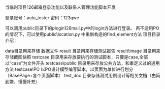 当临时项目126邮箱登录功能以及联系人管理功能脚本开发

登录账号：auto_tester
密码：123qwe

可以调用public目录下的plogin126mail.py中的login方法进行登录。
再不适用PO的情况下，可以使用public\location.py 中重新构造的find_element方法
项目目录介绍：

data目录用来存储 数据文件
result 目录用来存储测试报告
result\image 目录用来存储截图快照
testcase 目录用来存放要执行的测试脚本，只要是case,全部以“case”为文件开头
testcase\public 目录用来存放公共方法，和重定义过的通用方法
testcase\PO 以PO设计模型编写脚本，以页面为单位进行划分（BasePage+各个页面脚本）
test_doc 目录存储测试用例设计等相关文档（由简到繁，慢慢补充）
